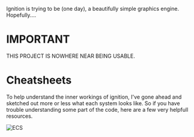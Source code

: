 Ignition is trying to be (one day), a beautifully simple graphics engine. Hopefully....

# IMPORTANT

THIS PROJECT IS NOWHERE NEAR BEING USABLE. 

# Cheatsheets

To help understand the inner workings of ignition, I've gone ahead and sketched out more or less what each system looks like. So if you have trouble understanding some part of the code, here are a few very helpfull resources.

![ECS](https://user-images.githubusercontent.com/52417950/171990743-e331d18b-82fa-46eb-8b58-4f01898c2bef.png)

